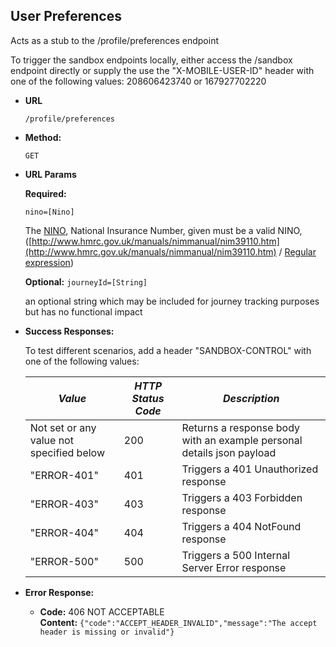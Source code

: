 User Preferences
----
  Acts as a stub to the /profile/preferences endpoint
  
  To trigger the sandbox endpoints locally, either access the /sandbox endpoint directly or supply the use the 
  "X-MOBILE-USER-ID" header with one of the following values: 208606423740 or 167927702220
  
* **URL**

  `/profile/preferences`

* **Method:**

  `GET`

*  **URL Params**

   **Required:**

   `nino=[Nino]`

   The [NINO](https://github.com/hmrc/domain/blob/master/src/main/scala/uk/gov/hmrc/domain/Nino.scala#L21), National Insurance Number, given must be a valid NINO, ([http://www.hmrc.gov.uk/manuals/nimmanual/nim39110.htm](http://www.hmrc.gov.uk/manuals/nimmanual/nim39110.htm) / [Regular expression](https://github.com/hmrc/domain/blob/master/src/main/scala/uk/gov/hmrc/domain/Nino.scala#L36))

   **Optional:**
   `journeyId=[String]`

    an optional string which may be included for journey tracking purposes but has no functional impact


* **Success Responses:**

  To test different scenarios, add a header "SANDBOX-CONTROL" with one of the following values:
  
  | *Value* | *HTTP Status Code* | *Description* 
  |---------|--------------------|---------------|
  | Not set or any value not specified below | 200 | Returns a response body with an example personal details json payload |
  | "ERROR-401" | 401 | Triggers a 401 Unauthorized response |
  | "ERROR-403" | 403 | Triggers a 403 Forbidden response |
  | "ERROR-404" | 404 | Triggers a 404 NotFound response |
  | "ERROR-500" | 500 | Triggers a 500 Internal Server Error response |


* **Error Response:**

  * **Code:** 406 NOT ACCEPTABLE <br />
    **Content:** `{"code":"ACCEPT_HEADER_INVALID","message":"The accept header is missing or invalid"}`
